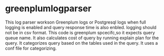 # greenplumlogparser
This log parser workson Greenplum logs or Postgresql logs when full logging is enabled and query response time is also enbled. logging should not be in csv format.
This code is greenplum spcecifc,so it expects query queue name. It also calculates cost of query by running explain plan for the query.
It categorizes query based on the tables used in the query. It uses a conf file for categorizing.
